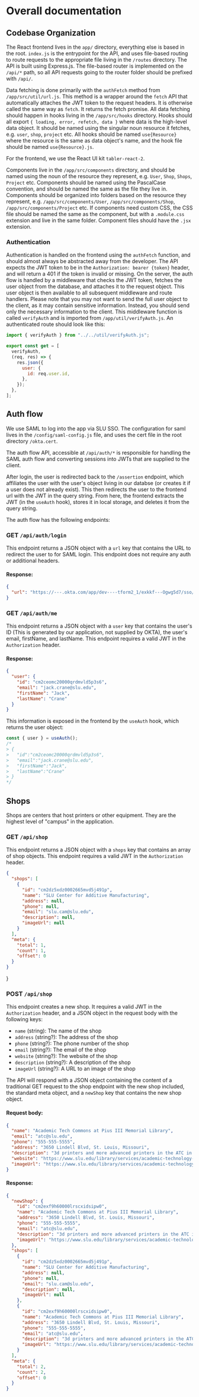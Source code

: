 # Overall documentation

## Codebase Organization

The React frontend lives in the `app/` directory, everything else is based in the root. `index.js` is the entrypoint for the API, and uses file-based routing to route requests to the appropriate file living in the `/routes` directory. The API is built using Express.js. The file-based router is implemented on the `/api/*` path, so all API requests going to the router folder should be prefixed with `/api/`.

Data fetching is done primarily with the `authFetch` method from `/app/src/util/url.js`. This method is a wrapper around the `fetch` API that automatically attaches the JWT token to the request headers. It is otherwise called the same way as `fetch`. It returns the fetch promise. All data fetching should happen in hooks living in the `/app/src/hooks` directory. Hooks should all export `{ loading, error, refetch, data }` where data is the high-level data object. It should be named using the singular noun resource it fetches, e.g. `user`, `shop`, `project` etc. All hooks should be named `use{Resource}` where the resource is the same as data object's name, and the hook file should be named `use{Resource}.js`.

For the frontend, we use the React UI kit `tabler-react-2`.

Components live in the `/app/src/components` directory, and should be named using the noun of the resource they represent, e.g. `User`, `Shop`, `Shops`, `Project` etc. Components should be named using the PascalCase convention, and should be named the same as the file they live in. Components should be organized into folders based on the resource they represent, e.g. `/app/src/components/User`, `/app/src/components/Shop`, `/app/src/components/Project` etc. If components need custom CSS, the CSS file should be named the same as the component, but with a `.module.css` extension and live in the same folder. Component files should have the `.jsx` extension.

### Authentication

Authentication is handled on the frontend using the `authFetch` function, and should almost always be abstracted away from the developer. The API expects the JWT token to be in the `Authorization: bearer {token}` header, and will return a 401 if the token is invalid or missing. On the server, the auth flow is handled by a middleware that checks the JWT token, fetches the user object from the database, and attaches it to the request object. This user object is then available to all subsequent middleware and route handlers. Please note that you may not want to send the full user object to the client, as it may contain sensitive information. Instead, you should send only the necessary information to the client. This middleware function is called `verifyAuth` and is imported from `/app/util/verifyAuth.js`. An authenticated route should look like this:

```javascript
import { verifyAuth } from "../../util/verifyAuth.js";

export const get = [
  verifyAuth,
  (req, res) => {
    res.json({
      user: {
        id: req.user.id,
      },
    });
  },
];
```

## Auth flow

We use SAML to log into the app via SLU SSO. The configuration for saml lives in the `/config/saml-config.js` file, and uses the cert file in the root directory `/okta.cert`.

The auth flow API, accessible at `/api/auth/*` is responsible for handling the SAML auth flow and converting sessions into JWTs that are supplied to the client.

After login, the user is redirected back to the `/assertion` endpoint, which affiliates the user with the user's object living in our databse (or creates it if a user does not already exist). This then redirects the user to the frontend url with the JWT in the query string. From here, the frontend extracts the JWT (in the `useAuth` hook), stores it in local storage, and deletes it from the query string.

The auth flow has the following endpoints:

### GET `/api/auth/login`

This endpoint returns a JSON object with a `url` key that contains the URL to redirect the user to for SAML login. This endpoint does not require any auth or additional headers.

#### Response:

```json
{
  "url": "https://---.okta.com/app/dev----tform2_1/exkkf---Ogwg5d7/sso/saml"
}
```

### GET `/api/auth/me`

This endpoint returns a JSON object with a `user` key that contains the user's ID (This is generated by our application, not supplied by OKTA), the user's email, firstName, and lastName. This endpoint requires a valid JWT in the `Authorization` header.

#### Response:

```json
{
  "user": {
    "id": "cm2ceomc20000qrdmvld5p3s6",
    "email": "jack.crane@slu.edu",
    "firstName": "Jack",
    "lastName": "Crane"
  }
}
```

This information is exposed in the frontend by the `useAuth` hook, which returns the user object:

```javascript
const { user } = useAuth();
/*
> {
>   "id":"cm2ceomc20000qrdmvld5p3s6",
>   "email":"jack.crane@slu.edu",
>   "firstName":"Jack",
>   "lastName":"Crane"
> }
*/
```

## Shops

Shops are centers that host printers or other equipment. They are the highest level of "campus" in the application.

### GET `/api/shop`

This endpoint returns a JSON object with a `shops` key that contains an array of shop objects. This endpoint requires a valid JWT in the `Authorization` header.

```json
{
  "shops": [
    {
      "id": "cm2dz5xdz0002665mvd5j491p",
      "name": "SLU Center for Additive Manufacturing",
      "address": null,
      "phone": null,
      "email": "slu.cam@slu.edu",
      "description": null,
      "imageUrl": null
    }
  ],
  "meta": {
    "total": 1,
    "count": 1,
    "offset": 0
  }
}
```

}

### POST `/api/shop`

This endpoint creates a new shop. It requires a valid JWT in the `Authorization` header, and a JSON object in the request body with the following keys:

- `name` (string): The name of the shop
- `address` (string?): The address of the shop
- `phone` (string?): The phone number of the shop
- `email` (string?): The email of the shop
- `website` (string?): The website of the shop
- `description` (string?): A description of the shop
- `imageUrl` (string?): A URL to an image of the shop

The API will respond with a JSON object containing the content of a traditional GET request to the shop endpoint with the new shop included, the standard meta object, and a `newShop` key that contains the new shop object.

#### Request body:

```json
{
  "name": "Academic Tech Commons at Pius III Memorial Library",
  "email": "atc@slu.edu",
  "phone": "555-555-5555",
  "address": "3650 Lindell Blvd, St. Louis, Missouri",
  "description": "3d printers and more advanced printers in the ATC in the library's first floor",
  "website": "https://www.slu.edu/library/services/academic-technology-commons/index.php",
  "imageUrl": "https://www.slu.edu/library/services/academic-technology-commons/-img/academic-technology-commons-01.jpg"
}
```

#### Response:

```json
{
  "newShop": {
    "id": "cm2exf9h60000lrscxidsipw0",
    "name": "Academic Tech Commons at Pius III Memorial Library",
    "address": "3650 Lindell Blvd, St. Louis, Missouri",
    "phone": "555-555-5555",
    "email": "atc@slu.edu",
    "description": "3d printers and more advanced printers in the ATC in the library's first floor",
    "imageUrl": "https://www.slu.edu/library/services/academic-technology-commons/-img/academic-technology-commons-01.jpg"
  },
  "shops": [
    {
      "id": "cm2dz5xdz0002665mvd5j491p",
      "name": "SLU Center for Additive Manufacturing",
      "address": null,
      "phone": null,
      "email": "slu.cam@slu.edu",
      "description": null,
      "imageUrl": null
    },
    {
      "id": "cm2exf9h60000lrscxidsipw0",
      "name": "Academic Tech Commons at Pius III Memorial Library",
      "address": "3650 Lindell Blvd, St. Louis, Missouri",
      "phone": "555-555-5555",
      "email": "atc@slu.edu",
      "description": "3d printers and more advanced printers in the ATC in the library's first floor",
      "imageUrl": "https://www.slu.edu/library/services/academic-technology-commons/-img/academic-technology-commons-01.jpg"
    }
  ],
  "meta": {
    "total": 2,
    "count": 2,
    "offset": 0
  }
}
```
